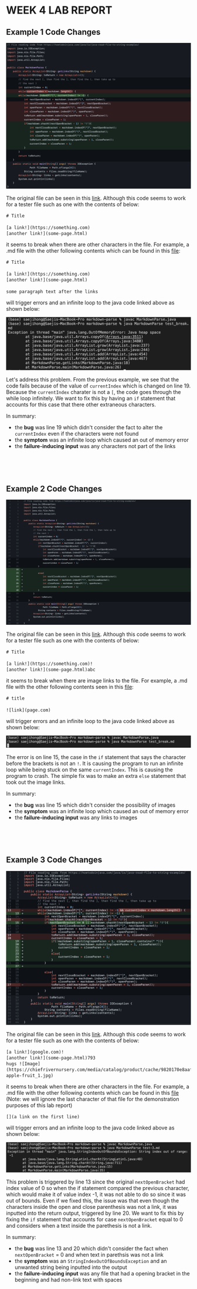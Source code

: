 # **WEEK 4 LAB REPORT**

## Example 1 Code Changes

![Image](pic2-1.png)

The original file can be seen in this [link](MarkdownParse.java). Although this code seems to work for a tester file such as one with the contents of below:
```
# Title

[a link!](https://something.com)
[another link!](some-page.html)
```

it seems to break when there are other characters in the file. For example, a .md file with the other following contents which can be found in this [file](https://raw.githubusercontent.com/ucsd-cse15l-w22/markdown-parse/main/test-file2.md):
```
# Title

[a link!](https://something.com)
[another link!](some-page.html)

some paragraph text after the links
```

will trigger errors and an infinite loop to the java code linked above as shown below:

![Image](pic2-2.png)

Let's address this problem. From the previous example, we see that the code fails because of the value of `currentIndex` which is changed on line 19. Because the `currentIndex` charater is not a `[`, the code goes through the while loop infinitely. We want to fix this by having an `if` statement that accounts for this case that there other extraneous characters.

In summary:
* the **bug** was line 19 which didn't consider the fact to alter the `currentIndex` even if the characters were not found
* the **symptom** was an infinite loop which caused an out of memory error
* the **failure-inducing input** was any characters not part of the links
<br>
<br>
<br>


## Example 2 Code Changes

![Image](pic2-3.png)

The original file can be seen in this [link](MarkdownParseChange.java). Although this code seems to work for a tester file such as one with the contents of below:
```
# Title

[a link!](https://something.com)!
[another link!](some-page.html)abc
```

it seems to break when there are image links to the file. For example, a .md file with the other following contents seen in this [file](https://raw.githubusercontent.com/ucsd-cse15l-w22/markdown-parse/main/test-file6.md):

```
# title 

![link](page.com)
```

will trigger errors and an infinite loop to the java code linked above as shown below:

![Image](pic2-4.png)

The error is on line 15, the case in the `if` statement that says the character before the brackets is not an `!`. It is causing the program to run an infinite loop while being stuck on the same `currentIndex`. This is causing the program to crash. The simple fix was to make an extra `else` statement that took out the image links.

In summary:
* the **bug** was line 15 which didn't consider the possibility of images
* the **symptom** was an infinite loop which caused an out of memory error
* the **failure-inducing input** was any links to images
<br>
<br>
<br>

## Example 3 Code Changes

![Image](pic2-5.png)

The original file can be seen in this [link](MarkdownParseFinal.java). Although this code seems to work for a tester file such as one with the contents of below:

```
[a link!](google.com)!
[another link!](some-page.html)793
hugs ![Image](https://chiefrivernursery.com/media/catalog/product/cache/9820170e8aaf17063e79ec8448f2da6f/g/a/gala-apple-fruit_1.jpg)
```

it seems to break when there are other characters in the file. For example, a .md file with the other following contents which can be found in this [file](https://raw.githubusercontent.com/tylereriksen/cse15l-lab-reports/main/index3.md) (Note: we will ignore the last character of that file for the demonstration purposes of this lab report)
```
[](a link on the first line)
```

will trigger errors and an infinite loop to the java code linked above as shown below:

![Image](pic2-6.png)

This problem is triggered by line 13 since the original `nextOpenBracket` had index value of 0 so when the if statement compared the previous character, which would make it of value index -1, it was not able to do so since it was out of bounds. Even if we fixed this, the issue was that even though the characters inside the open and close parenthesis was not a link, it was inputted into the return output, triggered by line 20. We want to fix this by fixing the `if` statement that accounts for case `nextOpenBracket` equal to 0 and considers when a text inside the parethesis is not a link.

In summary:
* the **bug** was line 13 and 20 which didn't consider the fact when `nextOpenBracket` = 0 and when text in parethsis was not a link
* the **symptom** was an `StringIndexOutOfBoundsException` and an unwanted string being inputted into the output
* the **failure-inducing input** was any file that had a opening bracket in the beginning and had non-link text with spaces
